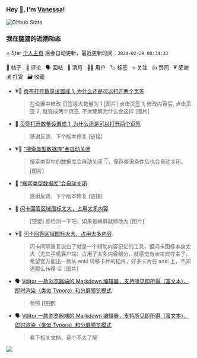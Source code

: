 ### Hey 👋, I'm [Vanessa](http://vanessa.b3log.org/)!

![Github Stats](https://github-readme-stats.vercel.app/api?username=Vanessa219&show_icons=true)

<!--events start -->

### 我在[链滴](https://ld246.com)的近期动态

⭐️ Star [个人主页](https://github.com/Vanessa219/Vanessa219) 后会自动更新，最近更新时间：`2024-02-29 08:34:33`

📝 帖子 &nbsp; 💬 评论 &nbsp; 🗣 回帖 &nbsp; 🌙 清月 &nbsp; 👨‍💻 用户 &nbsp; 🏷️ 标签 &nbsp; ⭐️ 关注 &nbsp; 👍 赞同 &nbsp; 💗 感谢 &nbsp; 💰 打赏 &nbsp; 🗃 收藏

* 💗📝 [页签打开数量设置成 1, 为什么还是可以打开两个页签](https://ld246.com/article/1709086907069)

  > 在设置中修改 页签最大数量为 1 [图片] 点击页签 1, 修改内容后, 点击页签 2, 就变成两个页签, 不太理解为什么会这样 [图片]
* 💬 [页签打开数量设置成 1, 为什么还是可以打开两个页签](https://ld246.com/article/1709086907069/comment/1709133076960#comments)

  > 感谢反馈，下个版本修复 [链接]
* 💗📝 [“搜索类型数据库”会自动关闭](https://ld246.com/article/1709035891261)

  > 搜索类型中的数据库会自动关闭 👇，保存查询条件后也会自动关闭。 [图片]
* 💬 [“搜索类型数据库”会自动关闭](https://ld246.com/article/1709035891261/comment/1709083022074#comments)

  > 感谢反馈，下个版本修复 [链接]
* 💬 [闪卡回答区域图标太大，占用太多内容](https://ld246.com/article/1708784590494/comment/1709039046264#comments)

  > [链接] 那检测一下吧，如果是横屏就修改为 [图片]
* 💗📝 [闪卡回答区域图标太大，占用太多内容](https://ld246.com/article/1708784590494)

  > 闪卡间隔重复说白了就是一个辅助内容记忆的工具，但闪卡图标本身太大（尤其手机客户端）占用了太多内容部分，就感觉有点喧宾夺主了。 希望官方能出一款从 anki 转移卡片的插件，好多卡片在 anki 上，不知道那么转移 ☹️ [图片]
* 🗣 [Vditor 一款浏览器端的 Markdown 编辑器，支持所见即所得（富文本）、即时渲染（类似 Typora）和分屏预览模式](https://ld246.com/article/1549638745630/comment/1709001388029#comments)

  > 参照 [链接]
* 🗣 [Vditor 一款浏览器端的 Markdown 编辑器，支持所见即所得（富文本）、即时渲染（类似 Typora）和分屏预览模式](https://ld246.com/article/1549638745630/comment/1709004545356#comments)

  > 看下相关文档，这个不太了解


<!--events end -->

<a title="Hits" target="_blank" href="https://github.com/Vanessa219/Vanessa219"><img src="https://hits.b3log.org/Vanessa219/Vanessa219.svg"></a>
